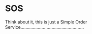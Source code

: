 SOS
===

Think about it, this is just a Simple Order Service...................................................
